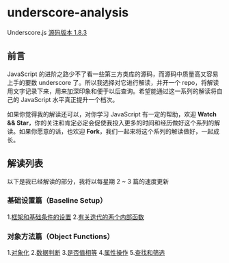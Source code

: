 # underscore-analysis
Underscore.js [源码版本 1.8.3](underscore.js)

## 前言
JavaScript 的进阶之路少不了看一些第三方类库的源码，而源码中质量高又容易上手的要数 underscore 了。所以我选择对它进行解读，并开一个 repo，将解读用文字记录下来，用来加深印象和便于以后查询。希望能通过这一系列的解读将自己的 JavaScript 水平真正提升一个档次。

如果你觉得我的解读还可以，对你学习 JavaScript 有一定的帮助，欢迎 **Watch && Star**，你的关注和肯定必定会促使我投入更多的时间和经历做好这个系列的解读。如果你愿意的话，也欢迎 **Fork**，我们一起来将这个系列的解读做好，一起成长。

## 解读列表
以下是我已经解读的部分，我将以每星期 2 ~ 3 篇的速度更新
### 基础设置篇（Baseline Setup）
1.[框架和基础条件的设置](https://github.com/changxiupeng/underscore-analysis/issues/1)
2.[有关迭代的两个内部函数](https://github.com/changxiupeng/underscore-analysis/issues/2)
### 对象方法篇（Object Functions）
1.[对象化](https://github.com/changxiupeng/underscore-analysis/issues/3)
2.[数据判断](https://github.com/changxiupeng/underscore-analysis/issues/4)
3.[是否值相等](https://github.com/changxiupeng/underscore-analysis/issues/5)
4.[属性操作](https://github.com/changxiupeng/underscore-analysis/issues/6)
5.[查找和筛选](https://github.com/changxiupeng/underscore-analysis/issues/7)

